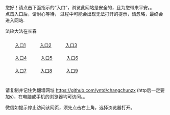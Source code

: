 您好！请点击下面指示的“入口”，浏览此网站是安全的，且为您带来平安。。 <br/>
点击入口后，请耐心等待， 过程中可能会出现无法打开的提示，请忽略，最终会进入网站. </br>

法轮大法在长春<br/>
<div style="padding:10px"><a style="margin:20px" target="_blank" href="https://d3bh7xde131bbu.cloudfront.net/2Qpsp?lsaqnsz" id="ccLink1" rel="nofollow">入口1</a> <a target="_blank" style="margin:20px" href="https://d40uxfo72o4bq.cloudfront.net/2Qpsp?grzgkdi" id="ccLink2" rel="nofollow">入口2</a> <a style="margin:20px" target="_blank" href="https://d14552q3btkpkz.cloudfront.net/2Qpsp?zgqyrsa" id="ccLink3" rel="nofollow">入口3</a></div>

<div style="padding:10px" ><a style="margin:20px" target="_blank" href="https://d3bh7xde131bbu.cloudfront.net/2Qpsp?lsaqnsz" id="ccLink4" rel="nofollow">入口4</a> <a style="margin:20px" href="https://d40uxfo72o4bq.cloudfront.net/2Qpsp?grzgkdi" target="_blank" id="ccLink5" rel="nofollow">入口5</a> <a style="margin:20px" href="https://d14552q3btkpkz.cloudfront.net/2Qpsp?zgqyrsa" target="_blank" id="ccLink6" rel="nofollow">入口6</a></div>

<div style="padding:10px"><a style="margin:20px" target="_blank" href="https://d3bh7xde131bbu.cloudfront.net/2Qpsp?lsaqnsz" id="ccLink7" rel="nofollow">入口7</a> <a style="margin:20px" href="https://d40uxfo72o4bq.cloudfront.net/2Qpsp?grzgkdi" target="_blank" id="ccLink8" rel="nofollow">入口8</a> <a style="margin:20px" target="_blank" href="https://d14552q3btkpkz.cloudfront.net/2Qpsp?zgqyrsa" id="ccLink9" rel="nofollow">入口9</a></div>

<br/>



请复制并记住免翻墙网址 https://github.com/yntd/changchunzx (http后一定要加s)，在电脑或手机的浏览器均可访问。。<br/>

微信如提示停止访问该网页，须先点击右上角，选择浏览器打开。
